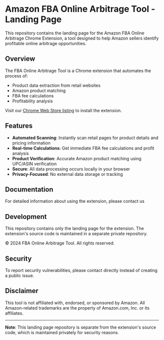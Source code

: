 # Amazon FBA Online Arbitrage Tool - Landing Page

This repository contains the landing page for the Amazon FBA Online Arbitrage Chrome Extension, a tool designed to help Amazon sellers identify profitable online arbitrage opportunities.

## Overview

The FBA Online Arbitrage Tool is a Chrome extension that automates the process of:
- Product data extraction from retail websites
- Amazon product matching
- FBA fee calculations
- Profitability analysis

Visit our [Chrome Web Store listing](link-to-be-added) to install the extension.

## Features

- **Automated Scanning**: Instantly scan retail pages for product details and pricing information
- **Real-time Calculations**: Get immediate FBA fee calculations and profit analysis
- **Product Verification**: Accurate Amazon product matching using UPC/ASIN verification
- **Secure**: All data processing occurs locally in your browser
- **Privacy-Focused**: No external data storage or tracking

## Documentation

For detailed information about using the extension, please contact us

## Development

This repository contains only the landing page for the extension. The extension's source code is maintained in a separate private repository.


© 2024 FBA Online Arbitrage Tool. All rights reserved.

## Security

To report security vulnerabilities, please contact directly instead of creating a public issue.

## Disclaimer

This tool is not affiliated with, endorsed, or sponsored by Amazon. All Amazon-related trademarks are the property of Amazon.com, Inc. or its affiliates.

---

**Note**: This landing page repository is separate from the extension's source code, which is maintained privately for security reasons.
